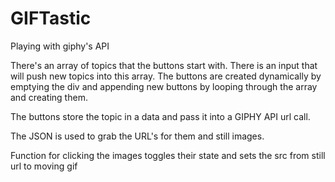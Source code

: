 # GIFTastic
Playing with giphy's API

There's an array of topics that the buttons start with. There is an input that will push new topics into this array.
The buttons are created dynamically by emptying the div and appending new buttons by looping through the array and creating them.

The buttons store the topic in a data and pass it into a GIPHY API url call. 

The JSON is used to grab the URL's for them and still images.

Function for clicking the images toggles their state and sets the src from still url to moving gif